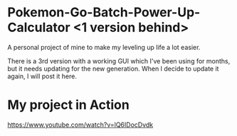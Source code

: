 # Pokemon-Go-Batch-Power-Up-Calculator <1 version behind>
A personal project of mine to make my leveling up life a lot easier.

There is a 3rd version with a working GUI which I've been using for months, but it needs updating for the new generation. When I decide to update it again, I will post it here.

# My project in Action
https://www.youtube.com/watch?v=lQ6IDocDvdk
